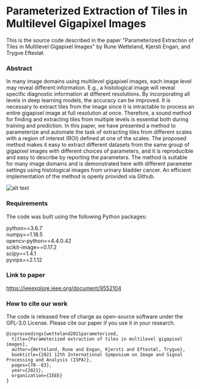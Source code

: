 # Parameterized Extraction of Tiles in Multilevel Gigapixel Images

This is the source code described in the paper "Parameterized Extraction of Tiles in Multilevel Gigapixel Images" by Rune Wetteland, Kjersti Engan, and Trygve Eftestøl.

### Abstract
In many image domains using multilevel gigapixel images, each image level may reveal different information. E.g., a histological image will reveal specific diagnostic information at different resolutions. By incorporating all levels in deep learning models, the accuracy can be improved. It is necessary to extract tiles from the image since it is intractable to process an entire gigapixel image at full resolution at once. Therefore, a sound method for finding and extracting tiles from multiple levels is essential both during training and prediction. In this paper, we have presented a method to parameterize and automate the task of extracting tiles from different scales with a region of interest (ROI) defined at one of the scales. The proposed method makes it easy to extract different datasets from the same group of gigapixel images with different choices of parameters, and it is reproducible and easy to describe by reporting the parameters. The method is suitable for many image domains and is demonstrated here with different parameter settings using histological images from urinary bladder cancer. An efficient implementation of the method is openly provided via Github.

![alt text](images/wsi_example2.png?raw=true)

### Requirements

The code was built using the following Python packages:

python==3.6.7  
numpy==1.18.5  
opencv-python==4.4.0.42  
scikit-image==0.17.2  
scipy==1.4.1  
pyvips==2.1.12  

### Link to paper
https://ieeexplore.ieee.org/document/9552104

### How to cite our work
The code is released free of charge as open-source software under the GPL-3.0 License. Please cite our paper if you use it in your research.
```
@inproceedings{wetteland2021parameterized,
  title={Parameterized extraction of tiles in multilevel gigapixel images},
  author={Wetteland, Rune and Engan, Kjersti and Eftestøl, Trygve},
  booktitle={2021 12th International Symposium on Image and Signal Processing and Analysis (ISPA)},
  pages={78--83},
  year={2021},
  organization={IEEE}
}
```
